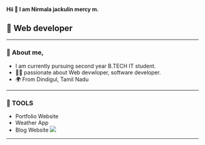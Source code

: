 
#### Hii 👋 I am Nirmala jackulin mercy m.

 ## 🚀 Web developer
 -------------------------------
###  📝 About me,
* I am currently pursuing second year B.TECH IT student.
* 👨‍🎓  passionate  about Web devwloper, software developer.
* 🌍 From Dindigul, Tamil Nadu
-----------
 ### 🔮 TOOLS
* Portfolio Website
* Weather App
* Blog Website
![](https://media.licdn.com/dms/image/v2/D5612AQH4n6yFnEWuaw/article-cover_image-shrink_600_2000/article-cover_image-shrink_600_2000/0/1707416620365?e=2147483647&v=beta&t=-kvAd39XS5ww0-E2iez9sbyd3M_58mklRSt89ngUY7U )
-----




<!--
**nirmalajackulinmercym583224205041-stack/nirmalajackulinmercym583224205041-stack** is a ✨ _special_ ✨ repository because its `README.md` (this file) appears on your GitHub profile.

Here are some ideas to get you started:

- 🔭 I’m currently working on ...
- 🌱 I’m currently learning ...
- 👯 I’m looking to collaborate on ...
- 🤔 I’m looking for help with ...
- 💬 Ask me about ...
- 📫 How to reach me: ...
- 😄 Pronouns: ...
- ⚡ Fun fact: ...
-->
